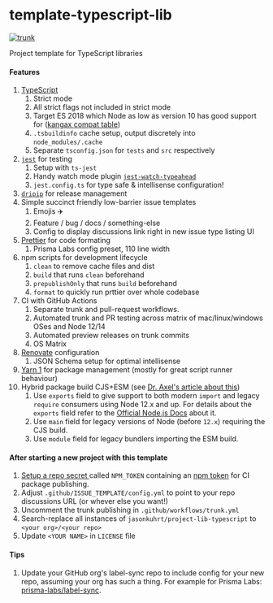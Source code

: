 # template-typescript-lib

[![trunk](https://github.com/jasonkuhrt/template-typescript-lib/actions/workflows/trunk.yml/badge.svg)](https://github.com/jasonkuhrt/template-typescript-lib/actions/workflows/trunk.yml)

Project template for TypeScript libraries

#### Features

1. [TypeScript](https://www.typescriptlang.org/)
   1. Strict mode
   1. All strict flags not included in strict mode
   1. Target ES 2018 which Node as low as version 10 has good support for ([kangax compat table](https://node.green/#ES2018))
   1. `.tsbuildinfo` cache setup, output discretely into `node_modules/.cache`
   1. Separate `tsconfig.json` for `tests` and `src` respectively
1. [`jest`](https://jestjs.io) for testing
   1. Setup with `ts-jest`
   1. Handy watch mode plugin [`jest-watch-typeahead`](https://github.com/jest-community/jest-watch-typeahead)
   1. `jest.config.ts` for type safe & intellisense configuration!
1. [`dripip`](https://github.com/prisma-labs/dripip) for release management
1. Simple succinct friendly low-barrier issue templates
   1. Emojis ✈️
   1. Feature / bug / docs / something-else
   1. Config to display discussions link right in new issue type listing UI
1. [Prettier](https://prettier.io/) for code formating
   1. Prisma Labs config preset, 110 line width
1. npm scripts for development lifecycle
   1. `clean` to remove cache files and dist
   1. `build` that runs `clean` beforehand
   1. `prepublishOnly` that runs `build` beforehand
   1. `format` to quickly run prttier over whole codebase
1. CI with GitHub Actions
   1. Separate trunk and pull-request workflows.
   1. Automated trunk and PR testing across matrix of mac/linux/windows OSes and Node 12/14
   1. Automated preview releases on trunk commits
   1. OS Matrix
1. [Renovate](https://github.com/renovatebot/renovate) configuration
   1. JSON Schema setup for optimal intellisense
1. [Yarn 1](https://classic.yarnpkg.com/lang/en/) for package management (mostly for great script runner behaviour)
1. Hybrid package build CJS+ESM (see [Dr. Axel's article about this](https://2ality.com/2019/10/hybrid-npm-packages.html))
   1. Use `exports` field to give support to both modern `import` and legacy `require` consumers using Node 12.x and up. For details about the `exports` field refer to the [Official Node.js Docs](https://nodejs.org/api/packages.html#packages_package_entry_points) about it.
   1. Use `main` field for legacy versions of Node (before `12.x`) requiring the CJS build.
   1. Use `module` field for legacy bundlers importing the ESM build.

#### After starting a new project with this template

1. [Setup a repo secret ](https://help.github.com/en/actions/configuring-and-managing-workflows/creating-and-storing-encrypted-secrets) called `NPM_TOKEN` containing an [npm token](https://docs.npmjs.com/creating-and-viewing-authentication-tokens) for CI package publishing.
1. Adjust `.github/ISSUE_TEMPLATE/config.yml` to point to your repo discussions URL (or whever else you want!)
1. Uncomment the trunk publishing in `.github/workflows/trunk.yml`
1. Search-replace all instances of `jasonkuhrt/project-lib-typescript` to `<your org>/<your repo>`
1. Update `<YOUR NAME>` in `LICENSE` file

#### Tips

1. Update your GitHub org's label-sync repo to include config for your new repo, assuming your org has such a thing. For example for Prisma Labs: [prisma-labs/label-sync](https://github.com/prisma-labs/prisma-labs-labelsync/blob/master/labelsync.ts).
